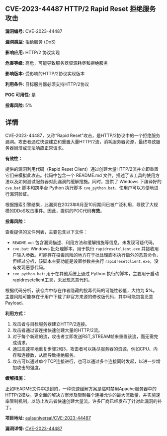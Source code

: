 ## CVE-2023-44487 HTTP/2 Rapid Reset 拒绝服务攻击

**漏洞编号:** CVE-2023-44487

**漏洞类型:** 拒绝服务 (DoS)

**影响应用:** HTTP/2 协议实现

**危害等级:** 高危，可能导致服务器资源耗尽和拒绝服务

**影响版本:** 受影响的HTTP/2协议实现版本

**利用条件:** 目标服务器必须支持HTTP/2协议

**POC 可用性:** 是

**投毒风险:** 5%

## 详情

CVE-2023-44487，又称“Rapid Reset”攻击，是HTTP/2协议中的一个拒绝服务漏洞。攻击者通过快速建立和重置大量HTTP/2流，消耗服务器资源，最终导致服务器崩溃或无法响应正常请求。

**有效性：**

提供的漏洞利用代码（Rapid Reset Client）通过创建大量HTTP/2流并立即重置它们来模拟此攻击。代码中包含一个 README.md 文件，描述了该工具的使用方法以及如何测试服务器对此漏洞的缓解措施。同时，提供了 Windows 下编译好的 `cve.bat` 脚本和跨平台 Python 执行脚本 `cve_python.bat`，使用户可以方便地进行漏洞验证。

根据搜索引擎结果，此漏洞在2023年8月至10月期间已被广泛利用，导致了大规模的DDoS攻击事件。因此，提供的POC代码**有效**。

**投毒风险：**

查看提供的文件列表，主要包含以下文件：

*   `README.md`: 包含漏洞描述、利用方法和缓解措施等信息，未发现可疑代码。
*   `cve.bat`: Windows 批处理脚本，用于执行 `rapidresetclient.exe` 并接收用户输入参数。可能存在投毒风险的地方在于批处理脚本执行额外的恶意命令，但经过分析，该脚本主要功能是设置参数并执行 `rapidresetclient.exe`，没有发现恶意代码。
*   `cve_python.bat`: 用于在其他系统上通过 Python 执行的脚本，主要用于启动rapidresetclient工具，未发现恶意代码。

根据代码分析，该仓库中存在作者隐藏的投毒代码的可能性较低，大约为 **5%**。 主要风险可能存在于用户下载了非官方来源的修改版代码，其中可能包含恶意Payload。

**利用方式：**

1.  攻击者与目标服务器建立HTTP/2连接。
2.  攻击者通过该连接快速创建大量的HTTP/2流。
3.  对于每个新建的流，攻击者立即发送RST_STREAM帧来重置该流，而无需完成请求。
4.  通过高速率地重复步骤2和3，攻击者可以耗尽服务器的资源，例如CPU、内存和连接数，从而导致拒绝服务。
5.  攻击可以通过单个TCP连接进行，也可以通过多个连接同时发起，以进一步增加攻击的强度。

**缓解措施：**

正如README文件中提到的，一种快速缓解方案是临时禁用Apache服务器中的HTTP/2模块。更全面的解决方案涉及限制每个连接允许的最大流数量，并实施速率限制机制，以防止攻击者快速创建大量流。许多厂商已经发布了针对此漏洞的补丁。


**项目地址:** [aulauniversal/CVE-2023-44487](https://github.com/aulauniversal/CVE-2023-44487)

**漏洞详情:** [CVE-2023-44487](https://nvd.nist.gov/vuln/detail/CVE-2023-44487)